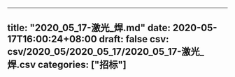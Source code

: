 
---
title: "2020_05_17-激光_焊.md"
date: 2020-05-17T16:00:24+08:00
draft: false
csv: csv/2020_05/2020_05_17/2020_05_17-激光_焊.csv
categories: ["招标"]
---
